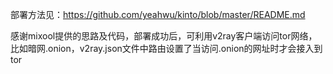 部署方法见：https://github.com/yeahwu/kinto/blob/master/README.md

感谢mixool提供的思路及代码，部署成功后，可利用v2ray客户端访问tor网络，比如暗网.onion，v2ray.json文件中路由设置了当访问.onion的网址时才会接入到tor
